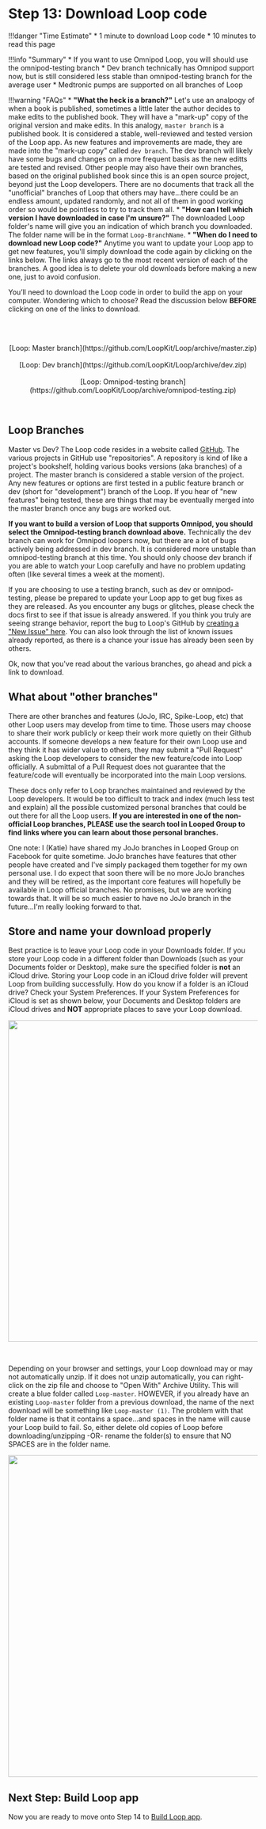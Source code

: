 # Step 13: Download Loop code

!!!danger "Time Estimate"
    * 1 minute to download Loop code
    * 10 minutes to read this page
    
!!!info "Summary"
    * If you want to use Omnipod Loop, you will should use the omnipod-testing branch
    * Dev branch technically has Omnipod support now, but is still considered less stable than omnipod-testing branch for the average user
    * Medtronic pumps are supported on all branches of Loop
    
!!!warning "FAQs"
    * **"What the heck is a branch?"** Let's use an analpogy of when a book is published, sometimes a little later the author decides to make edits to the published book. They will have a "mark-up" copy of the original version and make edits. In this analogy, `master branch` is a published book. It is considered a stable, well-reviewed and tested version of the Loop app. As new features and improvements are made, they are made into the "mark-up copy" called `dev branch`. The dev branch will likely have some bugs and changes on a more frequent basis as the new editts are tested and revised. Other people may also have their own branches, based on the original published book since this is an open source project, beyond just the Loop developers. There are no documents that track all the "unofficial" branches of Loop that others may have...there could be an endless amount, updated randomly, and not all of them in good working order so would be pointless to try to track them all.
    * **"How can I tell which version I have downloaded in case I'm unsure?"** The downloaded Loop folder's name will give you an indication of which branch you downloaded. The folder name will be in the format `Loop-BranchName`. 
    * **"When do I need to download new Loop code?"** Anytime you want to update your Loop app to get new features, you'll simply download the code again by clicking on the links below. The links always go to the most recent version of each of the branches. A good idea is to delete your old downloads before making a new one, just to avoid confusion.

You’ll need to download the Loop code in order to build the app on your computer.  Wondering which to choose? Read the discussion below **BEFORE** clicking on one of the links to download.

</br></br>
<p align="center">
[Loop: Master branch](https://github.com/LoopKit/Loop/archive/master.zip)</br></br>
[Loop: Dev branch](https://github.com/LoopKit/Loop/archive/dev.zip)</br></br>
[Loop: Omnipod-testing branch](https://github.com/LoopKit/Loop/archive/omnipod-testing.zip)
</p></br>

## Loop Branches
Master vs Dev? The Loop code resides in a website called [GitHub](https://github.com/LoopKit/Loop). The various projects in GitHub use "repositories". A repository is kind of like a project's bookshelf, holding various books versions (aka branches) of a project. The master branch is considered a stable version of the project. Any new features or options are first tested in a public feature branch or dev (short for "development") branch of the Loop. If you hear of "new features" being tested, these are things that may be eventually merged into the master branch once any bugs are worked out. 

**If you want to build a version of Loop that supports Omnipod, you should select the Omnipod-testing branch download above.** Technically the dev branch can work for Omnipod loopers now, but there are a lot of bugs actively being addressed in dev branch. It is considered more unstable than omnipod-testing branch at this time. You should only choose dev branch if you are able to watch your Loop carefully and have no problem updating often (like several times a week at the moment). 

If you are choosing to use a testing branch, such as dev or omnipod-testing, please be prepared to update your Loop app to get bug fixes as they are released. As you encounter any bugs or glitches, please check the docs first to see if that issue is already answered. If you think you truly are seeing strange behavior, report the bug to Loop's GitHub by [creating a "New Issue" here](https://github.com/loopkit/loop/issues). You can also look through the list of known issues already reported, as there is a chance your issue has already been seen by others. 

Ok, now that you've read about the various branches, go ahead and pick a link to download.

## What about "other branches"

There are other branches and features (JoJo, IRC, Spike-Loop, etc) that other Loop users may develop from time to time. Those users may choose to share their work publicly or keep their work more quietly on their Github accounts. If someone develops a new feature for their own Loop use and they think it has wider value to others, they may submit a "Pull Request" asking the Loop developers to consider the new feature/code into Loop officially. A submittal of a Pull Request does not guarantee that the feature/code will eventually be incorporated into the main Loop versions.

These docs only refer to Loop branches maintained and reviewed by the Loop developers. It would be too difficult to track and index (much less test and explain) all the possible customized personal branches that could be out there for all the Loop users. **If you are interested in one of the non-official Loop branches, PLEASE use the search tool in Looped Group to find links where you can learn about those personal branches.**

One note: I (Katie) have shared my JoJo branches in Looped Group on Facebook for quite sometime. JoJo branches have features that other people have created and I've simply packaged them together for my own personal use. I do expect that soon there will be no more JoJo branches and they will be retired, as the important core features will hopefully be available in Loop official branches. No promises, but we are working towards that. It will be so much easier to have no JoJo branch in the future...I'm really looking forward to that.

## Store and name your download properly
Best practice is to leave your Loop code in your Downloads folder. If you store your Loop code in a different folder than Downloads (such as your Documents folder or Desktop), make sure the specified folder is **not** an iCloud drive. Storing your Loop code in an iCloud drive folder will prevent Loop from building successfully.  How do you know if a folder is an iCloud drive? Check your System Preferences. If your System Preferences for iCloud is set as shown below, your Documents and Desktop folders are iCloud drives and **NOT** appropriate places to save your Loop download.
<p align="center">
<img src="../img/icloud-drive.png" width="650">
</p></br>

Depending on your browser and settings, your Loop download may or may not automatically unzip. If it does not unzip automatically, you can right-click on the zip file and choose to "Open With" Archive Utility. This will create a blue folder called `Loop-master`.  HOWEVER, if you already have an existing `Loop-master` folder from a previous download, the name of the next download will be something like `Loop-master (1)`.  The problem with that folder name is that it contains a space...and spaces in the name will cause your Loop build to fail. So, either delete old copies of Loop before downloading/unzipping -OR- rename the folder(s) to ensure that NO SPACES are in the folder name.
<p align="center">
<img src="../img/folder-name.png" width="650">
</p>

## Next Step: Build Loop app

Now you are ready to move onto Step 14 to [Build Loop app](https://loopkit.github.io/loopdocs/build/step14/).
